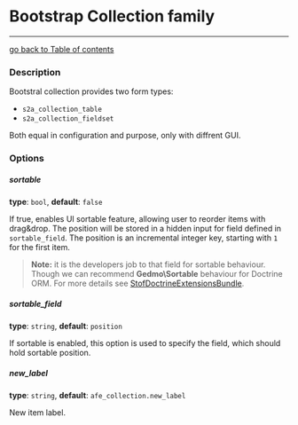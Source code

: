 # Bootstrap Collection family
---------------------------------------

[go back to Table of contents][back-to-index]

[back-to-index]: https://github.com/avocode/FormExtensions/blob/master/Resources/doc/documentation.md

[symfony-collectiontype]: http://symfony.com/doc/current/reference/forms/types/collection.html

### Description

Bootstral collection provides two form types: 

* `s2a_collection_table`
* `s2a_collection_fieldset`

Both equal in configuration and purpose, only with diffrent GUI.

### Options

##### sortable

**type**: `bool`, **default**: `false`

If true, enables UI sortable feature, allowing user to reorder items with drag&drop.
The position will be stored in a hidden input for field defined in `sortable_field`.
The position is an incremental integer key, starting with `1` for the first item.

> **Note:** it is the developers job to that field for sortable behaviour. Though we
can recommend **Gedmo\Sortable** behaviour for Doctrine ORM. For more details see
[StofDoctrineExtensionsBundle](https://github.com/stof/StofDoctrineExtensionsBundle).

##### sortable_field

**type**: `string`, **default**: `position`

If sortable is enabled, this option is used to specify the field, which should
hold sortable position.

##### new_label

**type**: `string`, **default**: `afe_collection.new_label`

New item label.
